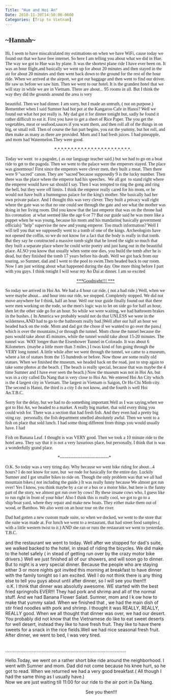 ```yaml
---
Title: "Hue and Hoi An"
Date: 2010-11-30T14:50:00-0600
Categories: [Trip to Vietnam]
---
```


<h2 style="font-family: Georgia, &quot;Times New Roman&quot;, serif;">

\~Hannah\~

</h2>

<div style="font-family: Georgia, &quot;Times New Roman&quot;, serif;">

Hi, I seem to have miscalculated my estimations on when we have WiFi,
cause today we found out that we have free internet. So here I am
telling you about what we did in Hue. The way we got to Hue was by
plane. It was the shortest plane ride I have ever been on. It was an
hour flight,and basically we went up for about 20 minutes and then
stayed in the air for about 20 minutes and then went back down to the
ground for the rest of the hour ride. When we arrived at the airport, we
got our baggage and then went to find our driver. He saw us before we
saw him. Then we went to our hotel. It is the grandest hotel that we
will stay in while we are in Vietnam. There are about... 95 rooms in
all. But I think the way they did the grounds around the area is very 

</div>

<div style="font-family: Georgia, &quot;Times New Roman&quot;, serif;">

beautiful. Then we had dinner. I am sorry, but I made an untruth, ( not
on purpose.) Remember when I said Sumner had hot pot at the Kangaroo
Cafe in Hanoi? Well we found out what hot pot really is. My dad got it
for dinner tonight but, sadly he found it rather difficult to eat it.
First you have to get a sheet of Rice Paper. The you get the vegetables,
meat or seafood,sauces if you want them, and then roll all of the things
in on big, or small roll. Then of course the fun part begins, you eat
the yummy, but hot roll, and then make as many as there are provided.
Mom and I had fresh juices. I had pineapple, and mom had Watermelon.They
were good.

</div>

<div style="font-family: Georgia, &quot;Times New Roman&quot;, serif;">

</div>

<div style="font-family: Georgia, &quot;Times New Roman&quot;, serif;">

                                           
\*.\*.\*.\*.\*.\*.\*.\*.\*.\*.\*.\*.\*.\*.\*.\*.\*.\*.\*.\*.\*.\*.\*.

</div>

<div style="font-family: Georgia, &quot;Times New Roman&quot;, serif;">

</div>

<div style="font-family: Georgia, &quot;Times New Roman&quot;, serif;">

Today we went  to a pagoder, ( as our language teacher said.) but we had
to go on a boat ride to get to the pagoda. Then we went to the palace
were the emperors stayed. The place was ginormous! First since the
emperors were clever men, they built a moat. Then there were 9 "sacred"
canon. They are "sacred"because supposedly 9 is the lucky number. Then
there was the place where the emperor had his speeches.  We all got  to
stand right where the emperor would have sat should I say. Then I was
tempted to ring the gong and ring the bell, but they were off limits. I
think the emperor really cared for his mom, or he would not have built a
humongous palace for the king's mother. She basically had her own
private palace. And I thought this was very clever. They built a privacy
wall right where the gate was so that no one could see through the gate
and see what the mother was doing in her living room. Did you know that
the last emperor that was on the throne had his coronation  at what
seemed like the age 6 or 7? But our guide said he was more like a puppet
when he was young, because his mom and his mandarins( basically
government officials) "help" supervise the new and young emperor. Too
much information? Well I will tell you that we supposedly went to a tomb
of one of the kings. Archeologists have not opened the coffin, so we do
not know for a fact that the body is really in that tomb. But they say
he constructed a massive tomb sight that he loved the sight so much that
they built a separate place where he could write poetry and just hang
out in the beautiful place. ALSO you know that usually when some one
dies, you build the tomb after he is dead, but they finished the tomb 17
years before his death. Well we got back from our touring, so Sumner,
dad and I went to the pool to swim.Then headed back to our room. Now I
am just writing about what happened during the day. One more thing
before I part with you guys. I think tonight I will wear my Ao Dai at
dinner. I am so excited 

</div>

<div style="font-family: Georgia, &quot;Times New Roman&quot;, serif;">

</div>

<div style="font-family: Georgia, &quot;Times New Roman&quot;, serif;">

                                                               
<u>***Goodnight!!! ***</u>

</div>

<div style="font-family: Georgia, &quot;Times New Roman&quot;, serif;">

</div>

<div style="font-family: Georgia, &quot;Times New Roman&quot;, serif;">

</div>

<div style="font-family: Georgia, &quot;Times New Roman&quot;, serif;">

</div>

<div style="font-family: Georgia, &quot;Times New Roman&quot;, serif;">

</div>

<div style="font-family: Georgia, &quot;Times New Roman&quot;, serif;">

So today we arrived in Hoi An. We had a 4 hour car ride, ( not a bad
ride.) Well, when we were maybe about... and hour into our ride, we
stopped. Completely stopped. We did not move anywhere for I think, half
an hour. Well our tour guide finally found out that there were men
working on the rode, so the men's logic was to let on side go for half
an hour, then let the other side go for an hour. So while we were
waiting, we had bathroom brakes in the bushes. ( In America we probably
would not do that UNLESS we were in the wilderness,AND had to go to the
bathroom really bad.)Well after our half an hour we headed back on the
rode. Mom and dad got the chose if we wanted to go over the pass,( which
is over the mountains,) or through the tunnel. Mom chose the tunnel
because the pass would take about 45 minutes, while the tunnel would
take about 15-20 minutes. The tunnel was  WAY longer than the Eisenhower
Tunnel in Colorado. It was about 6 Kilometers. (maybe a little more than
3 miles.) I twas kind of fun going through the VERY long tunnel. A
little while after we went through the tunnel, we came to a museum,
where a lot of statues from the 15 hundreds or before. Now those are
some really old statues. When we finished the museum, we headed back on
the road, just to stop again to take some photos at the beach. ( The
beach is really special, because that was maybe the 4 time Sumner and I
have ever seen the beach.) Now the museum was not in Hoi An, but was in
a city called Da Nang that is very close to Hoi An. We entered Hoi An
City which is the 4 largest city in Vietnam. The largest in Vietnam is
Saigon, Or Ho Chi Minh city. The second is Hanoi, the third is a city I
do not know, and the fourth is well Hoi An.T.B.C.

</div>

<div style="font-family: Georgia, &quot;Times New Roman&quot;, serif;">

Sorry for the delay, but we had to do something important.Well as I was
saying,when we got to Hoi An, we headed to a market. A really big
market, that sold every thing you could wish for. There was a section
that had fresh fish. And they even had a pretty big
sting ray.  personally, the fish department smelled absolutely awful.
Then we went to a fish on place that sold lunch. I had some thing
different from things you would usually have. I had

</div>

<div style="font-family: Georgia, &quot;Times New Roman&quot;, serif;">

Fish on Banana Leaf. I thought is was VERY good. Then we took a 10
minute ride to the hotel area. They say that it is not a very luxurious
place, but personally, I think that is was a wonderfully grand place.

</div>

<div style="font-family: Georgia, &quot;Times New Roman&quot;, serif;">

</div>

<div style="font-family: Georgia, &quot;Times New Roman&quot;, serif;">

                                              
\*---------------------------------\*

</div>

<div style="font-family: Georgia, &quot;Times New Roman&quot;, serif;">

</div>

<div style="font-family: Georgia, &quot;Times New Roman&quot;, serif;">

</div>

<div style="font-family: Georgia, &quot;Times New Roman&quot;, serif;">

O.K. So today was a very tiring day. Why because we went bike riding for
about...4 hours? I do not know for sure, but  we rode for basically for
the entire day. Luckily Sumner and I got smaller bikes to ride on.
Though the only problem was that we all had mountain bikes.( not
including the guide.) It was really funny because We almost got run
over! Yes I know, you think maybe by a car or a bus or a motor bike, but
here is the funny part of the story, we almost got run over by cows! By
these insane cows who, I guess like to run right in front of your bike!
Also I think this is really cool, we got to go to a ship/boat yard,
where they repair and make new boats. They either make them out of wood,
or Bamboo. We also went on an hour tour on the river.

</div>

<div style="font-family: Georgia, &quot;Times New Roman&quot;, serif;">

Dad had gotten a new custom made suite, so when we docked, we went to
the store that the suite was made at. For lunch we went to a restaurant,
that had street food samples.( with a little western twist to it.) AND
she ran or runs the restaurant we went to yesterday.  T.B.C.

</div>

and the restaurant we went to today. Well after we stopped for dad's
suite, we walked backed to the hotel, in stead of riding the bicycles.
We did make to the hotel safely ( in stead of getting run over by the
crazy motor bike drivers.) Well we just finished all of our showers, and
will soon go to dinner. But to night is a very special dinner. Because
the people who are staying either 3 or more nights got invited this
morning at breakfast to have dinner with the family tonight so I am
excited. Well I do not think there is any thing else to tell you guys
about until after dinner, so I will see you then!!!  
 o.K. I think that dinner was absolutly awesome. WE started with the
best fried springrolls EVER!!! They had pork and shrimp and all of the
normal stuff. And we had Banana Flower Salad. Sumner, mom and I k ow how
to make that yummy salad. When we finished that , we had the main dish
of stir fried noodles with pork and shrimp. I thought it was REALLY,
REALLY, REALLY good. When we all thought that dinner was over, we had
our desert. You probably did not know that the Vietnamese do like to eat
sweet deserts for well desert, instead they like to have fresh fruit.
They like to have there sweets for a snack in the rice fields.Well we
had nice seasonal fresh fruit. After dinner, we went to bed, I was very
tired.

                                   
..............................................................................................

Hello.Today, we went on a rather short bike ride around the
neighborhood. I went with Sumner and mom. Dad did not come because his
knee hurt, so he got to read. When we returned we had a very good
breakfast.( All though I had the same thing as I usually have.)   
Now we are just waiting till 11:00 for our ride to the air port in Da
Nang. 

                                                                See you
then!!!

